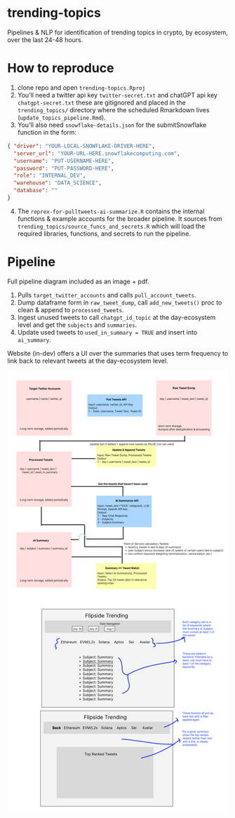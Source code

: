 # trending-topics
 Pipelines & NLP for identification of trending topics in crypto, by ecosystem, over the last 24-48 hours.
 
# How to reproduce 

1. clone repo and open `trending-topics.Rproj`
2. You'll need a twitter api key `twitter-secret.txt` and chatGPT api key `chatgpt-secret.txt` these are gitignored and placed in the `trending_topics/` directory where the scheduled Rmarkdown lives (`update_topics_pipeline.Rmd`).
3. You'll also need `snowflake-details.json` for the submitSnowflake function in the form:
```json
{ "driver": "YOUR-LOCAL-SNOWFLAKE-DRIVER-HERE",
  "server_url": "YOUR-URL-HERE.snowflakecomputing.com",
  "username": "PUT-USERNAME-HERE",
  "password": "PUT-PASSWORD-HERE",
  "role": "INTERNAL_DEV",
  "warehouse": "DATA_SCIENCE",
  "database": ""
}
```
4. The `reprex-for-pulltweets-ai-summarize.R` contains the internal functions & example accounts for the broader pipeline. It sources from `trending_topics/source_funcs_and_secrets.R` which will load the required libraries, functions, and secrets to run the pipeline. 

 
# Pipeline 

 Full pipeline diagram included as an image + pdf. 
 
 1. Pulls `target_twitter_accounts` and calls `pull_account_tweets`.
 2. Dump dataframe form in `raw_tweet_dump`, call `add_new_tweets()` proc to clean & append to `processed_tweets`.
 3. Ingest unused tweets to call `chatgpt_id_topic` at the day-ecosystem level and get the `subjects` and `summaries`. 
 4. Update used tweets to `used_in_summary = TRUE` and insert into `ai_summary`.
 
 Website (in-dev) offers a UI over the summaries that uses term frequency to link back to 
 relevant tweets at the day-ecosystem level.
 
 ![Trending Topics Pipeline](trending-topics-pipeline.png)
